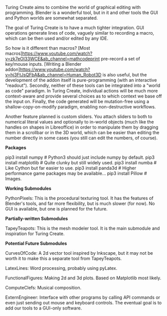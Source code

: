 Turing Create aims to combine the world of graphical editing with programming. Blender is a wonderful tool, but in it and other tools the GUI and Python worlds are somewhat separated.

The goal of Turing Create is to have a much tighter integration. GUI operations generate lines of code, vaguely similar to recording a macro, which can be then used and/or edited by any IDE.

So how is it different than macros? [Most macros]https://www.youtube.com/watch?v=zk7eOI33WCE&ab_channel=mathcodeprint pre-record a set of key/mouse inputs. [Writing a Blender addon]https://www.youtube.com/watch?v=hj3FtJsQFbA&ab_channel=Human_Robot3D is also useful, but the development of the addon itself is pure-programming (with an interactive "readout"). Secondly, neither of these tools can be integrated into a "world as code" paradigm. In Turing Create, individual actions will be much more context-aware and provide several choices as to which context we base off the input on. Finally, the code generated will be mutation-free using a shallow-copy-on-modify paradigm, enabling non-destructive workflows.

Another feature planned is custom sliders. You attach sliders to both to numerical literal values and optionally to in-world objects (much like the handles on shapes in Libreoffice) in order to manipulate them by dragging them in a scrollbar or in the 3D world, which can be easier than editing the number directly in some cases (you still can edit the numbers, of course).

**Packages**

pip3 install numpy # Python3 should just include numpy by default.
pip3 install matplotlib # Quite clunky but still widely used.
pip3 install numba # Like Cython but far easier to use.
pip3 install panda3d # Higher performance game packages may be available...
pip3 install Pillow # Images.

**Working Submodules**

PythonPixels: This is the procedural texturing tool. It has the features of Blender's tools, and far more flexibility, but is much slower (for now). No GUI is available, but one is planned for the future.

**Partially-written Submodules**

TapeyTeapots: This is the mesh modeler tool. It is the main submodule and inspiration for Turing Create.

**Potential Future Submodules**

CurvesOfCode: A 2d vector tool inspired by Inkscape, but it may not be worth it to make this a separate tool from TapeyTeapots.

LatexLines: Word processing, probably using pyLatex.

FunctionalFigures: Making 2d and 3d plots. Based on Matplotlib most likely.

ComputeClefs: Musical composition.

ExternEngineer: Interface with other programs by calling API commands or even just sending out mouse and keyboard controls. The eventual goal is to add our tools to a GUI-only software.
